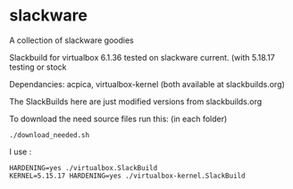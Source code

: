 # slackware
A collection of slackware goodies

Slackbuild for virtualbox 6.1.36
tested on slackware current. (with 5.18.17 testing or stock



Dependancies:  acpica, virtualbox-kernel
(both available at slackbuilds.org)
 

The SlackBuilds here are just modified versions from slackbuilds.org

To download the need source files run this: (in each folder)

```
./download_needed.sh
```

I use :
```
HARDENING=yes ./virtualbox.SlackBuild
KERNEL=5.15.17 HARDENING=yes ./virtualbox-kernel.SlackBuild
```
